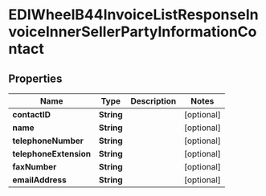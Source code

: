 

# EDIWheelB44InvoiceListResponseInvoiceInnerSellerPartyInformationContact


## Properties

| Name | Type | Description | Notes |
|------------ | ------------- | ------------- | -------------|
|**contactID** | **String** |  |  [optional] |
|**name** | **String** |  |  [optional] |
|**telephoneNumber** | **String** |  |  [optional] |
|**telephoneExtension** | **String** |  |  [optional] |
|**faxNumber** | **String** |  |  [optional] |
|**emailAddress** | **String** |  |  [optional] |



